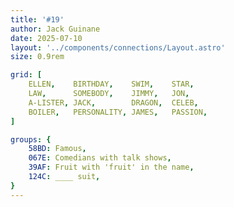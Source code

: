 ```yaml
---
title: '#19'
author: Jack Guinane
date: 2025-07-10
layout: '../components/connections/Layout.astro'
size: 0.9rem

grid: [
	ELLEN,    BIRTHDAY,    SWIM,    STAR,
	LAW,      SOMEBODY,    JIMMY,   JON,
	A-LISTER, JACK,        DRAGON,  CELEB,
	BOILER,   PERSONALITY, JAMES,   PASSION,
]

groups: {
	58BD: Famous,
	067E: Comedians with talk shows,
	39AF: Fruit with 'fruit' in the name,
	124C: ____ suit,
}
---
```

